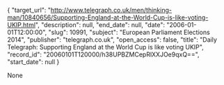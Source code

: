 {
  "target_url": "http://www.telegraph.co.uk/men/thinking-man/10840656/Supporting-England-at-the-World-Cup-is-like-voting-UKIP.html", 
  "description": null, 
  "end_date": null, 
  "date": "2006-01-01T12:00:00", 
  "slug": 10991, 
  "subject": "European Parliament Elections 2014", 
  "publisher": "telegraph.co.uk", 
  "open_access": false, 
  "title": "Daily Telegraph: Supporting England at the World Cup is like voting UKIP", 
  "record_id": "20060101T120000/h38UPBZMCepRlXXJOe9qxQ==", 
  "start_date": null
}

None